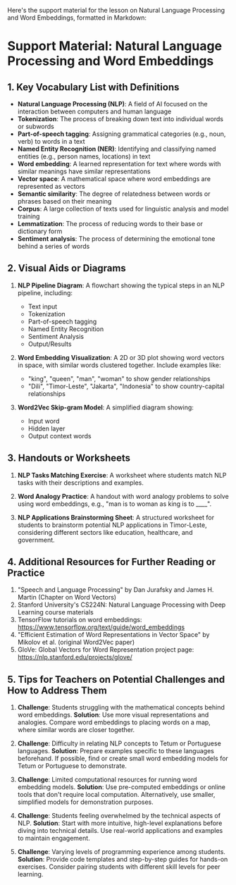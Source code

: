 Here's the support material for the lesson on Natural Language Processing and Word Embeddings, formatted in Markdown:

# Support Material: Natural Language Processing and Word Embeddings

## 1. Key Vocabulary List with Definitions

- **Natural Language Processing (NLP)**: A field of AI focused on the interaction between computers and human language
- **Tokenization**: The process of breaking down text into individual words or subwords
- **Part-of-speech tagging**: Assigning grammatical categories (e.g., noun, verb) to words in a text
- **Named Entity Recognition (NER)**: Identifying and classifying named entities (e.g., person names, locations) in text
- **Word embedding**: A learned representation for text where words with similar meanings have similar representations
- **Vector space**: A mathematical space where word embeddings are represented as vectors
- **Semantic similarity**: The degree of relatedness between words or phrases based on their meaning
- **Corpus**: A large collection of texts used for linguistic analysis and model training
- **Lemmatization**: The process of reducing words to their base or dictionary form
- **Sentiment analysis**: The process of determining the emotional tone behind a series of words

## 2. Visual Aids or Diagrams

1. **NLP Pipeline Diagram**: A flowchart showing the typical steps in an NLP pipeline, including:
   - Text input
   - Tokenization
   - Part-of-speech tagging
   - Named Entity Recognition
   - Sentiment Analysis
   - Output/Results

2. **Word Embedding Visualization**: A 2D or 3D plot showing word vectors in space, with similar words clustered together. Include examples like:
   - "king", "queen", "man", "woman" to show gender relationships
   - "Dili", "Timor-Leste", "Jakarta", "Indonesia" to show country-capital relationships

3. **Word2Vec Skip-gram Model**: A simplified diagram showing:
   - Input word
   - Hidden layer
   - Output context words

## 3. Handouts or Worksheets

1. **NLP Tasks Matching Exercise**: A worksheet where students match NLP tasks with their descriptions and examples.

2. **Word Analogy Practice**: A handout with word analogy problems to solve using word embeddings, e.g., "man is to woman as king is to ____".

3. **NLP Applications Brainstorming Sheet**: A structured worksheet for students to brainstorm potential NLP applications in Timor-Leste, considering different sectors like education, healthcare, and government.

## 4. Additional Resources for Further Reading or Practice

1. "Speech and Language Processing" by Dan Jurafsky and James H. Martin (Chapter on Word Vectors)
2. Stanford University's CS224N: Natural Language Processing with Deep Learning course materials
3. TensorFlow tutorials on word embeddings: https://www.tensorflow.org/text/guide/word_embeddings
4. "Efficient Estimation of Word Representations in Vector Space" by Mikolov et al. (original Word2Vec paper)
5. GloVe: Global Vectors for Word Representation project page: https://nlp.stanford.edu/projects/glove/

## 5. Tips for Teachers on Potential Challenges and How to Address Them

1. **Challenge**: Students struggling with the mathematical concepts behind word embeddings.
   **Solution**: Use more visual representations and analogies. Compare word embeddings to placing words on a map, where similar words are closer together.

2. **Challenge**: Difficulty in relating NLP concepts to Tetum or Portuguese languages.
   **Solution**: Prepare examples specific to these languages beforehand. If possible, find or create small word embedding models for Tetum or Portuguese to demonstrate.

3. **Challenge**: Limited computational resources for running word embedding models.
   **Solution**: Use pre-computed embeddings or online tools that don't require local computation. Alternatively, use smaller, simplified models for demonstration purposes.

4. **Challenge**: Students feeling overwhelmed by the technical aspects of NLP.
   **Solution**: Start with more intuitive, high-level explanations before diving into technical details. Use real-world applications and examples to maintain engagement.

5. **Challenge**: Varying levels of programming experience among students.
   **Solution**: Provide code templates and step-by-step guides for hands-on exercises. Consider pairing students with different skill levels for peer learning.